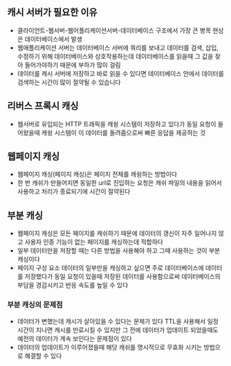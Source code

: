 ## 캐시 서버가 필요한 이유
- 클라이언트-웹서버-웹어플리케이션서버-데이터베이스 구조에서 가장 큰 병목 현상은 데이터베이스에서 발생
- 웹애플리케이션 서버는 데이터베이스 서버에 쿼리를 보내고 데이터를 검색, 삽입, 수정하기 위해 데이터베이스와 상호작용하는데 데이터베이스를 읽을때 그 값을 찾아 들어가야하기 때문에 부하가 많이 걸림
- 데이터를 캐시 서버에 저장하고 바로 읽을 수 있다면 데이터베이스 안에서 데이터를 검색하는 시간이 많이 절약될 수 있습니다

## 리버스 프록시 캐싱
- 웹서버로 유입되는 HTTP 트래픽을 캐슁 시스템이 저장하고 있다가 동일 요청이 들어왔을때 캐슁 시스템이 이 데이터를 돌려줌으로써 빠른 응답을 제공하는 것


## 웹페이지 캐싱
- 웹페이지 캐싱(페이지 캐싱)은 페이지 전체를 캐슁하는 방법이다
- 한 번 캐쉬가 만들어지면 동일한 url로 진입하는 요청은 캐쉬 파일의 내용을 읽어서 사용하고 처리가 종료되기에 시간이 절약된다

## 부분 캐싱
- 웹페이지 캐싱은 모든 페이지를 캐쉬하기 때문에 데이터의 갱신이 자주 일어나지 않고 사용자 인증 기능이 없는 페이지를 캐싱하는데 적합하다
- 일부 데이터만을 저장할 때는 다른 방법을 사용해야 하고 그때 사용하는 것이 부분 캐싱이다
- 페이지 구성 요소 데이터의 일부만을 캐싱하고 싶으면 주로 데이터베이스에 데이터를 저장했다가 동일 요청이 있을때 저장된 데이터를 사용함으로써 데이터베이스의 부담을 경감시키고 반응 속도를 높일 수 있다

### 부분 캐싱의 문제점
- 데이터가 변했는데 캐시가 살아있을 수 있다는 문제가 있다 TTL을 사용해서 일정 시간이 지나면 캐시를 만료시킬 수 있지만 그 전에 데이터가 업데이트 되었을때도 예전의 데이터가 계속 보인다는 문제점이 있다
- 데이터의 업데이트가 이루어졌을때 해당 캐쉬를 명시적으로 무효화 시키는 방법으로 해결할 수 있다